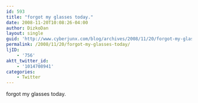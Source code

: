 ```yaml
---
id: 593
title: "forgot my glasses today."
date: 2008-11-20T10:08:26-04:00
author: DizkoDan
layout: single
guid: 'http://www.cyberjunx.com/blog/archives/2008/11/20/forgot-my-glasses-today/'
permalink: /2008/11/20/forgot-my-glasses-today/
ljID:
    - '756'
aktt_twitter_id:
    - '1014708941'
categories:
    - Twitter
---
```


forgot my glasses today.